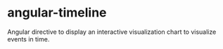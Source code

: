 angular-timeline
================

Angular directive to display an interactive visualization chart to visualize events in time.
